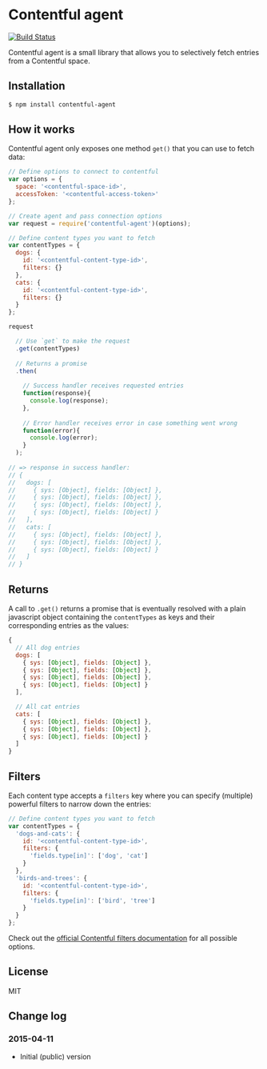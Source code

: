 # Contentful agent

[![Build Status](https://travis-ci.org/jvandemo/angular-contentful.svg?branch=master)](https://travis-ci.org/jvandemo/angular-contentful)

Contentful agent is a small library that allows you to selectively fetch entries from a Contentful space.

## Installation

```bash
$ npm install contentful-agent
```

## How it works

Contentful agent only exposes one method `get()` that you can use to fetch data:

```javascript
// Define options to connect to contentful
var options = {
  space: '<contentful-space-id>',
  accessToken: '<contentful-access-token>'
};

// Create agent and pass connection options
var request = require('contentful-agent')(options);

// Define content types you want to fetch
var contentTypes = {
  dogs: {
    id: '<contentful-content-type-id>',
    filters: {}
  },
  cats: {
    id: '<contentful-content-type-id>',
    filters: {}
  }
};

request

  // Use `get` to make the request
  .get(contentTypes)
  
  // Returns a promise
  .then(
  
    // Success handler receives requested entries
    function(response){
      console.log(response);
    },
    
    // Error handler receives error in case something went wrong
    function(error){
      console.log(error);
    }
  );
  
// => response in success handler:
// {
//   dogs: [
//     { sys: [Object], fields: [Object] },
//     { sys: [Object], fields: [Object] },
//     { sys: [Object], fields: [Object] },
//     { sys: [Object], fields: [Object] }
//   ],
//   cats: [
//     { sys: [Object], fields: [Object] },
//     { sys: [Object], fields: [Object] },
//     { sys: [Object], fields: [Object] }
//   ]
// }
```

## Returns

A call to `.get()` returns a promise that is eventually resolved with a plain javascript object containing the `contentTypes` as keys and their corresponding entries as the values:

```javascript
{
  // All dog entries
  dogs: [
    { sys: [Object], fields: [Object] },
    { sys: [Object], fields: [Object] },
    { sys: [Object], fields: [Object] },
    { sys: [Object], fields: [Object] }
  ],

  // All cat entries
  cats: [
    { sys: [Object], fields: [Object] },
    { sys: [Object], fields: [Object] },
    { sys: [Object], fields: [Object] }
  ]
}
```

## Filters

Each content type accepts a `filters` key where you can specify (multiple) powerful filters to narrow down the entries:

```javascript
// Define content types you want to fetch
var contentTypes = {
  'dogs-and-cats': {
    id: '<contentful-content-type-id>',
    filters: {
      'fields.type[in]': ['dog', 'cat']
    }
  },
  'birds-and-trees': {
    id: '<contentful-content-type-id>',
    filters: {
      'fields.type[in]': ['bird', 'tree']
    }
  }
};
```

Check out the [official Contentful filters documentation](https://www.contentful.com/developers/documentation/content-delivery-api/#search-filter) for all possible options.

## License

MIT

## Change log

### 2015-04-11

- Initial (public) version
